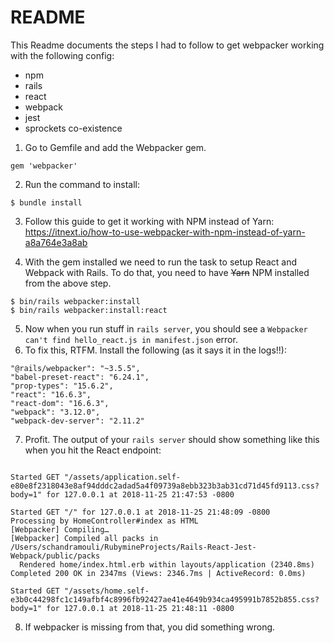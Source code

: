 # README
This Readme documents the steps I had to follow to get webpacker working with the following config:
* npm
* rails
* react
* webpack
* jest
* sprockets co-existence


1. Go to Gemfile and add the Webpacker gem.
```
gem 'webpacker'
```
2. Run the command to install:
```
$ bundle install
```

3. Follow this guide to get it working with NPM instead of Yarn: https://itnext.io/how-to-use-webpacker-with-npm-instead-of-yarn-a8a764e3a8ab

4. With the gem installed we need to run the task to setup React and Webpack with Rails. To do that, you need to have ~~Yarn~~ NPM installed from the above step.
```
$ bin/rails webpacker:install
$ bin/rails webpacker:install:react
```

5. Now when you run stuff in `rails server`, you should see a `Webpacker can't find hello_react.js in manifest.json` error.
6. To fix this, RTFM. Install the following (as it says it in the logs!!):
```
"@rails/webpacker": "~3.5.5",
"babel-preset-react": "6.24.1",
"prop-types": "15.6.2",
"react": "16.6.3",
"react-dom": "16.6.3",
"webpack": "3.12.0",
"webpack-dev-server": "2.11.2"
```
7. Profit. The output of your `rails server` should show something like this when you hit the React endpoint:
```

Started GET "/assets/application.self-e80e8f2318043e8af94dddc2adad5a4f09739a8ebb323b3ab31cd71d45fd9113.css?body=1" for 127.0.0.1 at 2018-11-25 21:47:53 -0800

Started GET "/" for 127.0.0.1 at 2018-11-25 21:48:09 -0800
Processing by HomeController#index as HTML
[Webpacker] Compiling…
[Webpacker] Compiled all packs in /Users/schandramouli/RubymineProjects/Rails-React-Jest-Webpack/public/packs
  Rendered home/index.html.erb within layouts/application (2340.8ms)
Completed 200 OK in 2347ms (Views: 2346.7ms | ActiveRecord: 0.0ms)

Started GET "/assets/home.self-e3b0c44298fc1c149afbf4c8996fb92427ae41e4649b934ca495991b7852b855.css?body=1" for 127.0.0.1 at 2018-11-25 21:48:11 -0800
```
8. If webpacker is missing from that, you did something wrong.